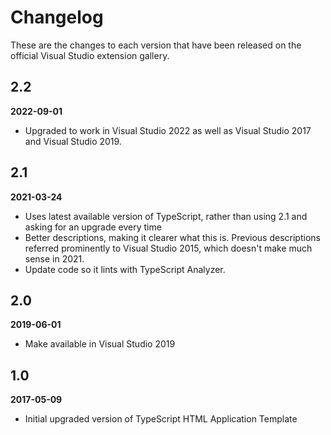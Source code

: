 # Changelog

These are the changes to each version that have been released
on the official Visual Studio extension gallery.

## 2.2

**2022-09-01**

- Upgraded to work in Visual Studio 2022 as well as Visual Studio 2017 and Visual Studio 2019.

## 2.1

**2021-03-24**

- Uses latest available version of TypeScript, rather than using 2.1 and asking for an upgrade every time
- Better descriptions, making it clearer what this is.  Previous descriptions referred prominently to Visual Studio 2015, which doesn't make much sense in 2021.
- Update code so it lints with TypeScript Analyzer.

## 2.0

**2019-06-01**

- Make available in Visual Studio 2019

## 1.0

**2017-05-09**

- Initial upgraded version of TypeScript HTML Application Template